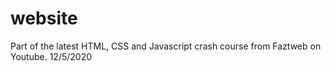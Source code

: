 # website
Part of the latest HTML, CSS and Javascript crash course from Faztweb on Youtube. 12/5/2020
